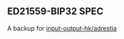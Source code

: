 ## ED21559-BIP32 SPEC

A backup for [input-output-hk/adrestia](https://github.com/input-output-hk/adrestia/blob/master/user-guide/static/Ed25519_BIP.pdf)